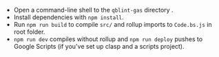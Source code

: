 * Open a command-line shell to the `qblint-gas` directory .
* Install dependencies with `npm install`.
* Run `npm run build` to compile `src/` and rollup imports to `Code.bs.js` in root folder.
* `npm run dev` compiles without rollup and `npm run deploy` pushes to Google Scripts (if you've set up clasp and a scripts project).